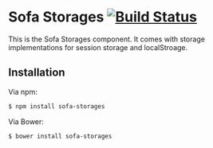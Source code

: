 # Sofa Storages [![Build Status](https://travis-ci.org/sofa/sofa-storages.png?branch=master)](https://travis-ci.org/sofa/sofa-storages)

This is the Sofa Storages component. It comes with storage implementations for session
storage and localStroage.

## Installation

Via npm:

```sh
$ npm install sofa-storages
```

Via Bower:

```sh
$ bower install sofa-storages
```
